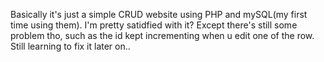 Basically it's just a simple CRUD website using PHP and mySQL(my first time using them).
I'm pretty satidfied with it? 
Except there's still some problem tho, such as the id kept incrementing when u edit one of the row. Still learning to fix it later on..
